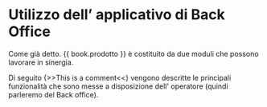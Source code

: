 # Utilizzo dell’ applicativo di Back Office

Come già detto. {{ book.prodotto }} è costituito da due moduli che possono lavorare in sinergia.

Di seguito {>>This is a comment<<}
vengono descritte le principali funzionalità che sono messe a disposizione dell' operatore (quindi parleremo del Back office). 



